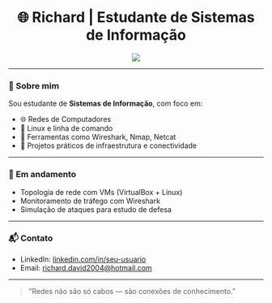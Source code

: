 <h1 align="center">🌐 Richard | Estudante de Sistemas de Informação</h1>

<p align="center">
  <img src="https://skillicons.dev/icons?i=linux,github,python,wireshark" />
</p>

---

### 🧠 Sobre mim

Sou estudante de **Sistemas de Informação**, com foco em:

- 🌐 Redes de Computadores
- 🐧 Linux e linha de comando
- 🔧 Ferramentas como Wireshark, Nmap, Netcat
- 📡 Projetos práticos de infraestrutura e conectividade

---

### 🚀 Em andamento

- Topologia de rede com VMs (VirtualBox + Linux)
- Monitoramento de tráfego com Wireshark
- Simulação de ataques para estudo de defesa

---

### 📬 Contato

- LinkedIn: [linkedin.com/in/seu-usuario]([(https://www.linkedin.com/in/richarddss/))
- Email: richard.david2004@hotmail.com

---

> "Redes não são só cabos — são conexões de conhecimento."
